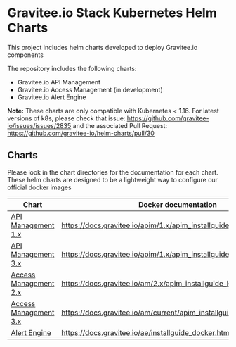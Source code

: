 # Gravitee.io Stack Kubernetes Helm Charts

This project includes helm charts developed to deploy Gravitee.io components

The repository includes the following charts:
- Gravitee.io API Management
- Gravitee.io Access Management (in development)
- Gravitee.io Alert Engine 

**Note:** These charts are only compatible with Kubernetes < 1.16. For latest versions of k8s, please check that issue: https://github.com/gravitee-io/issues/issues/2835 and the associated Pull Request: https://github.com/gravitee-io/helm-charts/pull/30


## Charts

Please look in the chart directories for the documentation for each chart. These helm charts are designed to be a lightweight way to configure our official docker images

| Chart                                      | Docker documentation                                                            |
| ------------------------------------------ | ------------------------------------------------------------------------------- |
| [API Management 1.x](./apim/1.x/README.md)         | https://docs.gravitee.io/apim/1.x/apim_installguide_kubernetes.html         |
| [API Management 3.x](./apim/3.x/README.md)         | https://docs.gravitee.io/apim/1.x/apim_installguide_kubernetes.html         |
| [Access Management 2.x](./am/README.md)        | https://docs.gravitee.io/am/2.x/apim_installguide_kubernetes.html           |
| [Access Management 3.x](./am/README.md)        | https://docs.gravitee.io/am/current/apim_installguide_kubernetes.html       |
| [Alert Engine](./ae/README.md)             | https://docs.gravitee.io/ae/installguide_docker.html                            |
